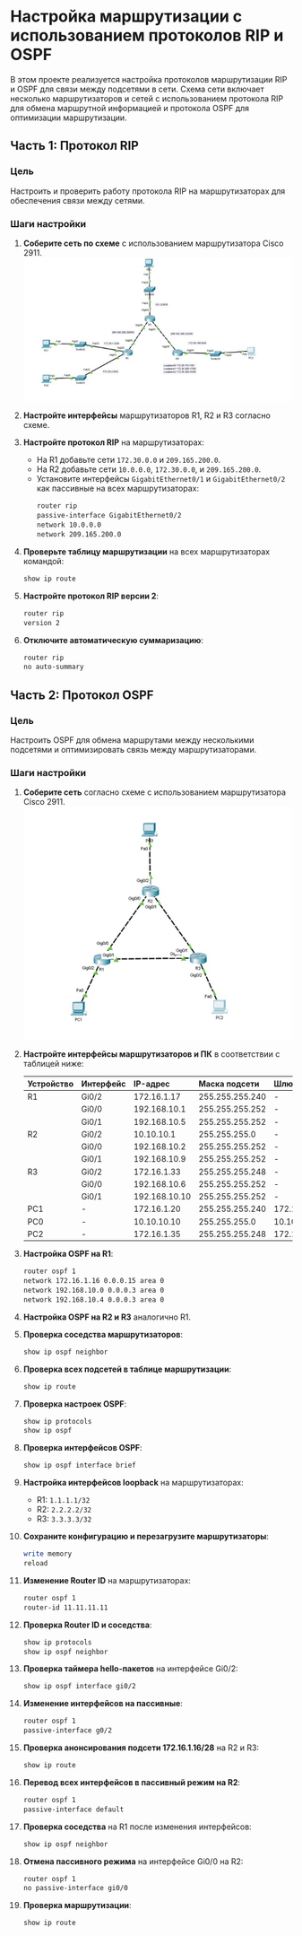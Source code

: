 # Настройка маршрутизации с использованием протоколов RIP и OSPF

В этом проекте реализуется настройка протоколов маршрутизации RIP и OSPF для связи между подсетями в сети. Схема сети включает несколько маршрутизаторов и сетей с использованием протокола RIP для обмена маршрутной информацией и протокола OSPF для оптимизации маршрутизации.

## Часть 1: Протокол RIP

### Цель
Настроить и проверить работу протокола RIP на маршрутизаторах для обеспечения связи между сетями.

### Шаги настройки

1. **Соберите сеть по схеме** с использованием маршрутизатора Cisco 2911.
   ![Схема сети](../images/lab4-1.jpg)
2. **Настройте интерфейсы** маршрутизаторов R1, R2 и R3 согласно схеме.

3. **Настройте протокол RIP** на маршрутизаторах:
   - На R1 добавьте сети `172.30.0.0` и `209.165.200.0`.
   - На R2 добавьте сети `10.0.0.0`, `172.30.0.0`, и `209.165.200.0`.
   - Установите интерфейсы `GigabitEthernet0/1` и `GigabitEthernet0/2` как пассивные на всех маршрутизаторах:
     ```bash
     router rip
     passive-interface GigabitEthernet0/2
     network 10.0.0.0
     network 209.165.200.0
     ```

4. **Проверьте таблицу маршрутизации** на всех маршрутизаторах командой:
   ```bash
   show ip route
   ```

5. **Настройте протокол RIP версии 2**:
   ```bash
   router rip
   version 2
   ```

6. **Отключите автоматическую суммаризацию**:
   ```bash
   router rip
   no auto-summary
   ```

## Часть 2: Протокол OSPF

### Цель
Настроить OSPF для обмена маршрутами между несколькими подсетями и оптимизировать связь между маршрутизаторами.

### Шаги настройки

1. **Соберите сеть** согласно схеме с использованием маршрутизатора Cisco 2911.
   ![Схема сети](../images/lab4-2.jpg)
2. **Настройте интерфейсы маршрутизаторов и ПК** в соответствии с таблицей ниже:

   | Устройство | Интерфейс | IP-адрес       | Маска подсети     | Шлюз         |
      |------------|-----------|----------------|--------------------|--------------|
   | R1         | Gi0/2     | 172.16.1.17    | 255.255.255.240   | -            |
   |            | Gi0/0     | 192.168.10.1   | 255.255.255.252   | -            |
   |            | Gi0/1     | 192.168.10.5   | 255.255.255.252   | -            |
   | R2         | Gi0/2     | 10.10.10.1     | 255.255.255.0     | -            |
   |            | Gi0/0     | 192.168.10.2   | 255.255.255.252   | -            |
   |            | Gi0/1     | 192.168.10.9   | 255.255.255.252   | -            |
   | R3         | Gi0/2     | 172.16.1.33    | 255.255.255.248   | -            |
   |            | Gi0/0     | 192.168.10.6   | 255.255.255.252   | -            |
   |            | Gi0/1     | 192.168.10.10  | 255.255.255.252   | -            |
   | PC1        | -         | 172.16.1.20    | 255.255.255.240   | 172.16.1.17  |
   | PC0        | -         | 10.10.10.10    | 255.255.255.0     | 10.10.10.1   |
   | PC2        | -         | 172.16.1.35    | 255.255.255.248   | 172.16.1.33  |

3. **Настройка OSPF на R1**:
   ```bash
   router ospf 1
   network 172.16.1.16 0.0.0.15 area 0
   network 192.168.10.0 0.0.0.3 area 0
   network 192.168.10.4 0.0.0.3 area 0
   ```

4. **Настройка OSPF на R2 и R3** аналогично R1.

5. **Проверка соседства маршрутизаторов**:
   ```bash
   show ip ospf neighbor
   ```

6. **Проверка всех подсетей в таблице маршрутизации**:
   ```bash
   show ip route
   ```

7. **Проверка настроек OSPF**:
   ```bash
   show ip protocols
   show ip ospf
   ```

8. **Проверка интерфейсов OSPF**:
   ```bash
   show ip ospf interface brief
   ```

9. **Настройка интерфейсов loopback** на маршрутизаторах:
    - R1: `1.1.1.1/32`
    - R2: `2.2.2.2/32`
    - R3: `3.3.3.3/32`

10. **Сохраните конфигурацию и перезагрузите маршрутизаторы**:
    ```bash
    write memory
    reload
    ```

11. **Изменение Router ID** на маршрутизаторах:
    ```bash
    router ospf 1
    router-id 11.11.11.11
    ```

12. **Проверка Router ID и соседства**:
    ```bash
    show ip protocols
    show ip ospf neighbor
    ```

13. **Проверка таймера hello-пакетов** на интерфейсе Gi0/2:
    ```bash
    show ip ospf interface gi0/2
    ```

14. **Изменение интерфейсов на пассивные**:
    ```bash
    router ospf 1
    passive-interface g0/2
    ```

15. **Проверка анонсирования подсети 172.16.1.16/28** на R2 и R3:
    ```bash
    show ip route
    ```

16. **Перевод всех интерфейсов в пассивный режим на R2**:
    ```bash
    router ospf 1
    passive-interface default
    ```

17. **Проверка соседства** на R1 после изменения интерфейсов:
    ```bash
    show ip ospf neighbor
    ```

18. **Отмена пассивного режима** на интерфейсе Gi0/0 на R2:
    ```bash
    router ospf 1
    no passive-interface gi0/0
    ```

19. **Проверка маршрутизации**:
    ```bash
    show ip route
    ```
